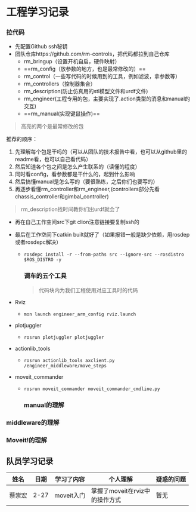 # 工程学习记录

### 拉代码

- 先配置Github  ssh秘钥
- 团队仓库https://github.com/rm-controls，把代码都拉到自己仓库
  - rm_bringup（设置开机自启，硬件映射）
  - ==rm_config（放参数的地方，也是最常修改的）==
  - rm_control（一些写代码的时候用到的工具，例如滤波，拿参数等）
  - rm_controllers（控制器集合）
  - rm_description(防止仿真用的stl模型文件和urdf文件)
  - rm_engineer(工程专用的包，主要实现了.action类型的消息和manual的交互)
  - ==rm_manual(实现键鼠操作)==

> 高亮的两个是最常修改的包

推荐的顺序：

1. 先理解每个包是干吗的（可以从团队的技术报告中看，也可以从github里的readme看，也可以自己看代码）
2. 然后知道各个包之间是怎么产生联系的（读懂的程度）
3. 同时看config，看参数都是干什么的，起到什么影响
4. 然后搞懂manual是怎么写的（要很熟练，之后你们也要写的）
5. 再逐步看懂rm_controller和rm_engineer,(controllers部分先看chassis_controller和gimbal_controller)

> rm_description找时间教你们出urdf就会了

- 再在自己工作空间src下git clion注意链接要复制ssh的

- 最后在工作空间下catkin built就好了（如果报错一般是缺少依赖，用rosdep或者rosdepc解决）
  
  - ```
    rosdepc install -r --from-paths src --ignore-src --rosdistro $ROS_DISTRO -y
    ```
    
    ### 调车的五个工具
    
    > 代码块内为我们工程使用对应工具时的代码

- Rviz
  
  - ```
    mon launch engineer_arm_config rviz.launch
    ```

- plotjuggler
  
  - ```
    rosrun plotjuggler plotjuggler
    ```

- actionlib_tools
  
  - ```
    rosrun actionlib_tools axclient.py /engineer_middleware/move_steps
    ```

- moveit_commander
  
  - ```
    rosrun moveit_commander moveit_commander_cmdline.py
    ```
    
    ### manual的理解

### middleware的理解

### Moveit!的理解

## 队员学习记录

| 姓名  | 日期   | 学习了内容    | 个人理解                       | 疑惑的问题 |
| --- | ---- | -------- | -------------------------- | ----- |
| 蔡崇宏 | 2-27 | moveit入门 | 掌握了moveit在rviz中<br />的操作方式 | 暂无    |
